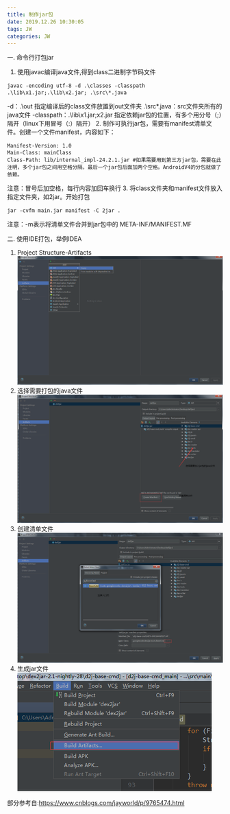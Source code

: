 ```yaml
---
title: 制作jar包
date: 2019.12.26 10:30:05
tags: JW
categories: JW
---
```



一. 命令行打包jar
1. 使用javac编译java文件,得到class二进制字节码文件
```
javac -encoding utf-8 -d .\classes -classpath .\lib\x1.jar;.\lib\x2.jar; .\src\*.java
```
-d：.\out 指定编译后的class文件放置到out文件夹
.\src\*.java：src文件夹所有的java文件
-classpath：.\lib\x1.jar;x2.jar  指定依赖jar包的位置，有多个用分号（;）隔开（linux下用冒号（:）隔开）
2. 制作可执行jar包，需要有manifest清单文件。创建一个文件manifest，内容如下：
```
Manifest-Version: 1.0
Main-Class: mainClass
Class-Path: lib/internal_impl-24.2.1.jar #如果需要用到第三方jar包，需要在此注明，多个jar包之间用空格分隔，最后一个jar包后面加两个空格。AndroidV4的分包就做了依赖。

```
注意：冒号后加空格，每行内容加回车换行
3. 将class文件夹和manifest文件放入指定文件夹，如2jar。开始打包
```
jar -cvfm main.jar manifest -C 2jar .
```
注意：-m表示将清单文件合并到jar包中的 META-INF/MANIFEST.MF

二. 使用IDE打包，举例IDEA
1. Project Structure-Artifacts
![1](/images/制作jar包/jar1.png)
2. 选择需要打包的java文件
![2](/images/制作jar包/jar2.png)
3. 创建清单文件
![3](/images/制作jar包/jar3.png)
4. 生成jar文件
![4](/images/制作jar包/jar4.png)

部分参考自:https://www.cnblogs.com/jayworld/p/9765474.html
